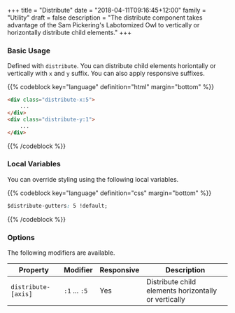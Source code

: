 +++
title = "Distribute"
date = "2018-04-11T09:16:45+12:00"
family = "Utility"
draft = false
description = "The distribute component takes advantage of the Sam Pickering's Labotomized Owl to vertically or horizontally distribute child elements."
+++

### Basic Usage

Defined with `distribute`. You can distribute child elements horiontally or vertically with `x` and `y` suffix. You can also apply responsive suffixes.

<div class="distribute-x:5 margin-bottom:u2">
	<div class="display:inline-block media-size:3 fill:grey-l3"></div>
	<div class="display:inline-block media-size:3 fill:grey-l3"></div>
	<div class="display:inline-block media-size:3 fill:grey-l3"></div>
</div>
<div class="distribute-y:1 margin-bottom:u2 margin-right:u4">
	<div class="media-size:3 fill:grey-l3"></div>
	<div class="media-size:3 fill:grey-l3"></div>
	<div class="media-size:3 fill:grey-l3"></div>
</div>

{{% codeblock key="language" definition="html" margin="bottom" %}}
```html
<div class="distribute-x:5">
	...
</div>
<div class="distribute-y:1">
	...
</div>
```
{{% /codeblock %}}

### Local Variables

You can override styling using the following local variables.

{{% codeblock key="language" definition="css" margin="bottom" %}}
```css
$distribute-gutters: 5 !default;
```
{{% /codeblock %}}

### Options

The following modifiers are available.

<table class="table width:100% table:pile table@sm:unpile">
  <thead>
    <tr>
      <th>
        Property
      </th>
      <th>
        Modifier
      </th>
      <th>
        Responsive
      </th>
      <th>
        Description
      </th>
    </tr>
  </thead>
  <tr>
    <td data-label="Properties">
      <code>distribute-[axis]</code>
    </td>
    <td data-label="Attributes">
      <code>:1</code> ... <code>:5</code>
    </td>
    <td data-label="Responsive">
      Yes
    </td>
    <td class="row:reverse">
      Distribute child elements horizontally or vertically
    </td>
  </tr>
</table>
